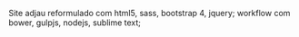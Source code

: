 Site adjau reformulado com html5, sass, bootstrap 4, jquery;
workflow com bower, gulpjs, nodejs, sublime text;

